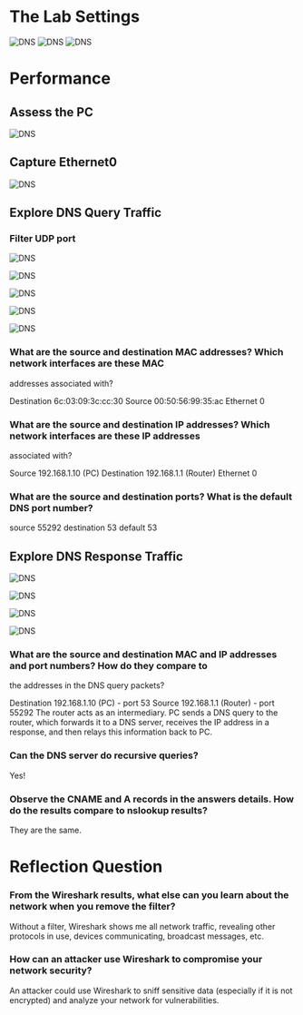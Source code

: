 # The Lab Settings
![DNS](/Images/DNS3.png)
![DNS](/Images/DNS1.png)
![DNS](/Images/DNS2.png)

# Performance
## Assess the PC
![DNS](/Images/DNS5.png)

## Capture Ethernet0
![DNS](/Images/DNS6.png)

## Explore DNS Query Traffic
### Filter UDP port
![DNS](/Images/DNS7.png)

![DNS](/Images/DNS9.png)

![DNS](/Images/DNS10.png)

![DNS](/Images/DNS11.png)

![DNS](/Images/DNS12.png)

### What are the source and destination MAC addresses? Which network interfaces are these MAC
addresses associated with?

Destination 6c:03:09:3c:cc:30 
Source 00:50:56:99:35:ac
Ethernet 0

### What are the source and destination IP addresses? Which network interfaces are these IP addresses
associated with?

Source 192.168.1.10 (PC)
Destination 192.168.1.1 (Router)
Ethernet 0

### What are the source and destination ports? What is the default DNS port number?
source 55292
destination 53
default 53


## Explore DNS Response Traffic
![DNS](/Images/DNS8.png)

![DNS](/Images/DNS15.png)

![DNS](/Images/DNS13.png)

![DNS](/Images/DNS14.png)

### What are the source and destination MAC and IP addresses and port numbers? How do they compare to
the addresses in the DNS query packets?

Destination 192.168.1.10 (PC) - port 53
Source 192.168.1.1 (Router) - port 55292
The router acts as an intermediary. PC sends a DNS query to the router, which forwards it to a DNS server, receives the IP address in a response, and then relays this information back to PC.

### Can the DNS server do recursive queries?
Yes!

### Observe the CNAME and A records in the answers details. How do the results compare to nslookup results?
They are the same.

# Reflection Question
### From the Wireshark results, what else can you learn about the network when you remove the filter?
Without a filter, Wireshark shows me all network traffic, revealing other protocols in use, devices communicating, broadcast messages, etc.

### How can an attacker use Wireshark to compromise your network security?
An attacker could use Wireshark to sniff sensitive data (especially if it is not encrypted) and analyze your network for vulnerabilities.
